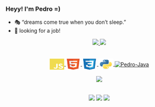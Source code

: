 ### Heyy! I'm Pedro =)

- 🎭 “dreams come true when you don’t sleep.” <br>
- 🔭 looking for a job! <br>

<div align="center">
  <a href="https://github.com/augustopdro">
  <img height="140em" src="https://github-readme-stats.vercel.app/api?username=augustopdro&show_icons=true&theme=algolia&include_all_commits=true&count_private=true"/>
  <img height="140em" src="https://github-readme-stats.vercel.app/api/top-langs/?username=augustopdro&theme=algolia&layout=compact&langs_count=10"/>
</div><br>
  
<div align="center" style="display: inline_block"><br>
  <img align="center" alt="Pedro-Js" height="30" width="40" src="https://raw.githubusercontent.com/devicons/devicon/master/icons/javascript/javascript-plain.svg">
  <img align="center" alt="Pedro-HTML" height="30" width="40" src="https://raw.githubusercontent.com/devicons/devicon/master/icons/html5/html5-original.svg">
  <img align="center" alt="Pedro-CSS" height="30" width="40" src="https://raw.githubusercontent.com/devicons/devicon/master/icons/css3/css3-original.svg">
  <img align="center" alt="Pedro-Python" height="30" width="40" src="https://raw.githubusercontent.com/devicons/devicon/master/icons/python/python-original.svg">
  <img align="center" alt="Pedro-Java" height="30" width="40" src="https://cdn.jsdelivr.net/gh/devicons/devicon/icons/java/java-original-wordmark.svg">
</div>
  
<div align="center"><br>
 <a href="https://github.com/augustopdro">
   <img height="300px" src="https://c.tenor.com/wh_9DLyZevkAAAAC/enigma-benedict-cumberbatch.gif">
 </a>
</div><br>
 
<div align="center"> 

 <a href="discordapp.com/users/628357044545781779" target="_blank"><img src="https://img.shields.io/badge/Discord-7289DA?style=for-the-badge&logo=discord&logoColor=white" target="_blank"></a> 
  <a href = "mailto:pedroso.viana@outlook.com"><img src="https://img.shields.io/badge/-Gmail-%23333?style=for-the-badge&logo=gmail&logoColor=white" target="_blank"></a>
  <a href="https://www.linkedin.com/in/pedro-viana-b13625106" target="_blank"><img src="https://img.shields.io/badge/-LinkedIn-%230077B5?style=for-the-badge&logo=linkedin&logoColor=white" target="_blank"></a> 
 
</div>
